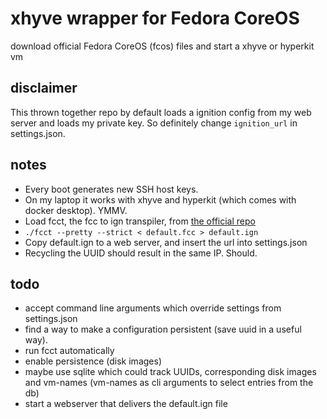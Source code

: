 # xhyve wrapper for Fedora CoreOS

download official Fedora CoreOS (fcos) files and start a xhyve or hyperkit vm

## disclaimer

This thrown together repo by default loads a ignition config from my web server and loads my private key. So definitely change `ignition_url` in settings.json.

## notes

- Every boot generates new SSH host keys.
- On my laptop it works with xhyve and hyperkit (which comes with docker desktop). YMMV.
- Load fcct, the fcc to ign transpiler, from [the official repo](https://github.com/coreos/fcct)
- `./fcct --pretty --strict < default.fcc > default.ign`
- Copy default.ign to a web server, and insert the url into settings.json
- Recycling the UUID should result in the same IP. Should.

## todo

- accept command line arguments which override settings from settings.json
- find a way to make a configuration persistent (save uuid in a useful way).
- run fcct automatically
- enable persistence (disk images)
- maybe use sqlite which could track UUIDs, corresponding disk images and vm-names (vm-names as cli arguments to select entries from the db)
- start a webserver that delivers the default.ign file
